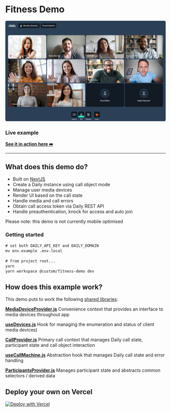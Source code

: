 # Fitness Demo

![Basic Call](./image.png)

### Live example

**[See it in action here ➡️](https://custom-fitness-demo.vercel.app)**

---

## What does this demo do?

- Built on [NextJS](https://nextjs.org/)
- Create a Daily instance using call object mode
- Manage user media devices
- Render UI based on the call state
- Handle media and call errors
- Obtain call access token via Daily REST API
- Handle preauthentication, knock for access and auto join

Please note: this demo is not currently mobile optimised

### Getting started

```
# set both DAILY_API_KEY and DAILY_DOMAIN
mv env.example .env.local

# from project root...
yarn
yarn workspace @custom/fitness-demo dev
```

## How does this example work?

This demo puts to work the following [shared libraries](../shared):

**[MediaDeviceProvider.js](../shared/contexts/MediaDeviceProvider.js)**
Convenience context that provides an interface to media devices throughout app

**[useDevices.js](../shared/contexts/useDevices.js)**
Hook for managing the enumeration and status of client media devices)

**[CallProvider.js](../shared/contexts/CallProvider.js)**
Primary call context that manages Daily call state, participant state and call object interaction

**[useCallMachine.js](../shared/contexts/useCallMachine.js)**
Abstraction hook that manages Daily call state and error handling

**[ParticipantsProvider.js](../shared/contexts/ParticipantsProvider.js)**
Manages participant state and abstracts common selectors / derived data

## Deploy your own on Vercel

[![Deploy with Vercel](https://vercel.com/button)](https://vercel.com/new/daily-co/clone-flow?repository-url=https%3A%2F%2Fgithub.com%2Fdaily-demos%2Fexamples.git&env=DAILY_DOMAIN%2CDAILY_API_KEY&envDescription=Your%20Daily%20domain%20and%20API%20key%20can%20be%20found%20on%20your%20account%20dashboard&envLink=https%3A%2F%2Fdashboard.daily.co&project-name=daily-examples&repo-name=daily-examples)
